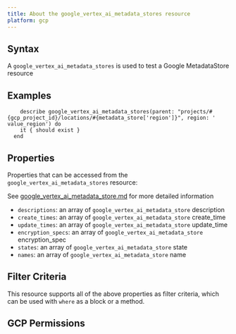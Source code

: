 ```yaml
---
title: About the google_vertex_ai_metadata_stores resource
platform: gcp
---
```


## Syntax
A `google_vertex_ai_metadata_stores` is used to test a Google MetadataStore resource

## Examples
```
    describe google_vertex_ai_metadata_stores(parent: "projects/#{gcp_project_id}/locations/#{metadata_store['region']}", region: ' value_region') do
    it { should exist }
  end
```

## Properties
Properties that can be accessed from the `google_vertex_ai_metadata_stores` resource:

See [google_vertex_ai_metadata_store.md](google_vertex_ai_metadata_store.md) for more detailed information
  * `descriptions`: an array of `google_vertex_ai_metadata_store` description
  * `create_times`: an array of `google_vertex_ai_metadata_store` create_time
  * `update_times`: an array of `google_vertex_ai_metadata_store` update_time
  * `encryption_specs`: an array of `google_vertex_ai_metadata_store` encryption_spec
  * `states`: an array of `google_vertex_ai_metadata_store` state
  * `names`: an array of `google_vertex_ai_metadata_store` name

## Filter Criteria
This resource supports all of the above properties as filter criteria, which can be used
with `where` as a block or a method.

## GCP Permissions
